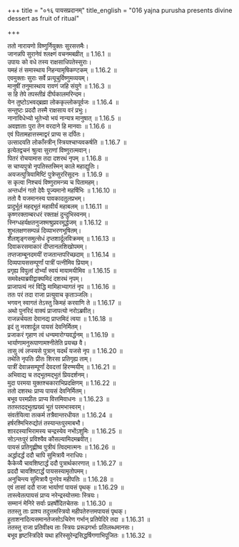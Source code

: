 +++
title = "०१६ पायसप्रदानम्"
title_english = "016 yajna purusha presents divine dessert as fruit of ritual"

+++

ततो नारायणो विष्णुर्नियुक्तः सुरसत्तमैः।  
जानन्नपि सुरानेवं श्लक्ष्णं वचनमबव्रीत् ॥ 1.16.1 ॥   
उपायः को वधे तस्य राक्षसाधिपतेस्सुराः।  
यमहं तं समास्थाय निहन्यामृषिकण्टकम् ॥ 1.16.2 ॥   
एवमुक्ताः सुराः सर्वे प्रत्यूचुर्विष्णुमव्ययम्।  
मानुषीं तनुमास्थाय रावणं जहि संयुगे ॥ 1.16.3 ॥   
स हि तेपे तपस्तीव्रं दीर्घकालमरिन्दम।  
येन तुष्टोऽभवद्ब्रह्मा लोककृल्लोकपूर्वजः ॥ 1.16.4 ॥   
सन्तुष्टः प्रददौ तस्मै राक्षसाय वरं प्रभुः।  
नानाविधेभ्यो भूतेभ्यो भयं नान्यत्र मानुषात् ॥ 1.16.5 ॥   
अवज्ञाताः पुरा तेन वरदाने हि मानवाः ॥ 1.16.6 ॥   
एवं पितामहात्तस्माद्वरं प्राप्य स दर्पितः।  
उत्सादयति लोकाँस्त्रीन् स्त्रियश्चाप्यवकर्षति ॥ 1.16.7 ॥   
इत्येतद्वचनं श्रुत्वा सुराणां विष्णुरात्मवान्।  
पितरं रोचयामास तदा दशरथं नृपम् ॥ 1.16.8 ॥   
स चाप्यपुत्रो नृपतिस्तस्मिन् काले महाद्युतिः।  
अयजत्पुत्रियामिष्टिं पुत्रेप्सुररिसूदनः ॥ 1.16.9 ॥   
स कृत्वा निश्चयं विष्णुरामन्त्र्य च पितामहम्।  
अन्तर्धानं गतो देवैः पूज्यमानो महर्षिभिः ॥ 1.16.10 ॥   
ततो वै यजमानस्य पावकादतुलप्रभम्।  
प्रादुर्भूतं महद्भूतं महावीर्यं महाबलम् ॥ 1.16.11 ॥   
कृष्णरक्ताम्बरधरं रक्ताक्षं दुन्दुभिस्वनम्।  
स्निग्धहर्यक्षतनुजश्मश्रुप्रवरमूर्द्धजम् ॥ 1.16.12 ॥   
शुभलक्षणसम्पन्नं दिव्याभरणभूषितम्।  
शैलशृङ्गसमुत्सेधं दृप्तशार्दूलविक्रमम् ॥ 1.16.13 ॥   
दिवाकरसमाकारं दीप्तानलशिखोपमम्।  
तप्तजाम्बूनदमयीं राजतान्तपरिच्छदाम् ॥ 1.16.14 ॥   
दिव्यपायससम्पूर्णां पात्रीं पत्नीमिव प्रियाम्।  
प्रगृह्य विपुलां दोर्भ्यां स्वयं मायामयीमिव ॥ 1.16.15 ॥   
समवेक्ष्याब्रवीद्वाक्यमिदं दशरथं नृपम्।  
प्राजापत्यं नरं विद्धि मामिहाभ्यागतं नृप ॥ 1.16.16 ॥   
ततः परं तदा राजा प्रत्युवाच कृताञ्जलिः।  
भगवन् स्वागतं तेऽस्तु किमहं करवाणि ते ॥ 1.16.17 ॥   
अथो पुनरिदं वाक्यं प्राजापत्यो नरोऽब्रवीत्।  
राजन्नर्चयता देवानद्य प्राप्तमिदं त्वया ॥ 1.16.18 ॥   
इदं तु नरशार्दूल पायसं देवनिर्मितम्।  
प्रजाकरं गृहाण त्वं धन्यमारोग्यवर्द्धनम् ॥ 1.16.19 ॥   
भार्याणामनुरूपाणामश्नीतेति प्रयच्छ वै।  
तासु त्वं लप्स्यसे पुत्रान् यदर्थं यजसे नृप ॥ 1.16.20 ॥   
तथेति नृपतिः प्रीतः शिरसा प्रतिगृह्य ताम्।  
पात्रीं देवान्नसम्पूर्णां देवदत्तां हिरण्मयीम् ॥ 1.16.21 ॥   
अभिवाद्य च तद्भूतमद्भुतं प्रियदर्शनम्।  
मुदा परमया युक्तश्चकाराभिप्रदक्षिणम् ॥ 1.16.22 ॥   
ततो दशरथः प्राप्य पायसं देवनिर्मितम्।  
बभूव परमप्रीतः प्राप्य वित्तमिवाधनः ॥ 1.16.23 ॥   
ततस्तदद्भुतप्रख्यं भूतं परमभास्वरम्।  
संवर्तयित्वा तत्कर्म तत्रैवान्तरधीयत ॥ 1.16.24 ॥   
हर्षरश्मिभिरुद्योतं तस्यान्तःपुरमाबभौ।  
शारदस्याभिरामस्य चन्द्रस्येव नभोंऽशुमिः ॥ 1.16.25 ॥   
सोऽन्तःपुरं प्रविश्यैव कौसल्यामिदमब्रवीत्।  
पायसं प्रतिगृह्णीष्व पुत्रीयं त्विदमात्मनः ॥ 1.16.26 ॥   
अर्द्धादर्द्धं ददौ चापि सुमित्रायै नराधिपः।  
कैकेय्यै चावशिष्टार्द्धं ददौ पुत्रार्थकारणात् ॥ 1.16.27 ॥   
प्रददौ चावशिष्टार्द्धं पायसस्यामृतोपमम्।  
अनुचिन्त्य सुमित्रायै पुनरेव महीपतिः ॥ 1.16.28 ॥   
एवं तासां ददौ राजा भार्याणां पायसं पृथक् ॥ 1.16.29 ॥   
तास्त्वेतत्पायसं प्राप्य नरेन्द्रस्योत्तमाः स्त्रियः।  
सम्मानं मेनिरे सर्वाः प्रहर्षोदितचेतसः ॥ 1.16.30 ॥   
ततस्तु ताः प्राश्य तदुत्तमस्त्रियो महीपतेरुत्तमपायसं पृथक्।  
हुताशनादित्यसमानतेजसोऽचिरेण गर्भान् प्रतिपेदिरे तदा ॥ 1.16.31 ॥   
ततस्तु राजा प्रतिवीक्ष्य ताः स्त्रियः प्ररूढगर्भाः प्रतिलब्धमानसः।  
बभूव हृष्टस्त्रिदिवे यथा हरिस्सुरेन्द्रसिद्धर्षिगणाभिपूजितः ॥ 1.16.32 ॥   
